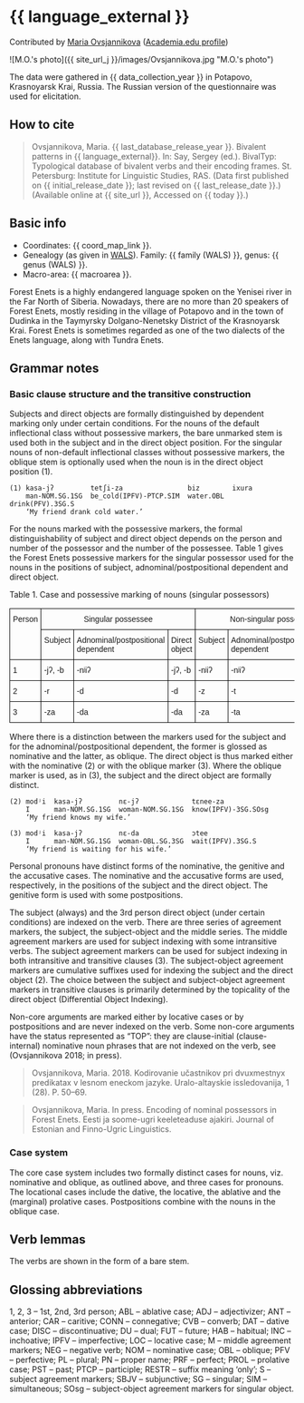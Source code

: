 # {{ language_external }}
Contributed by [Maria Ovsjannikova](https://iling.spb.ru/people/ovsyannikova.html.ru) ([Academia.edu profile](https://iling-spb.academia.edu/MariaOvsjannikova))

![M.O.'s photo]({{ site_url_j }}/images/Ovsjannikova.jpg "M.O.'s photo")

The data were gathered in {{ data_collection_year }} in Potapovo, Krasnoyarsk Krai, Russia. The Russian version of the questionnaire was used for elicitation.


## How to cite
> Ovsjannikova, Maria. {{ last_database_release_year }}. Bivalent patterns in {{ language_external}}. 
> In: Say, Sergey (ed.). BivalTyp: Typological database of bivalent verbs and their encoding frames. 
> St. Petersburg: Institute for Linguistic Studies, RAS. (Data first published on {{ initial_release_date }}; 
> last revised on {{ last_release_date }}.) (Available online at {{ site_url }}, Accessed on {{ today }}.)

## Basic info
- Coordinates: {{ coord_map_link }}.
- Genealogy (as given in [WALS](https://wals.info/)). Family: {{ family (WALS) }}, genus: {{ genus (WALS) }}.
- Macro-area: {{ macroarea }}.

Forest Enets is a highly endangered language spoken on the Yenisei river in the Far North of Siberia. Nowadays, there are no more than 20 speakers of Forest Enets, mostly residing in the village of Potapovo and in the town of Dudinka in the Taymyrsky Dolgano-Nenetsky District of the Krasnoyarsk Krai. Forest Enets is sometimes regarded as one of the two dialects of the Enets language, along with Tundra Enets.

## Grammar notes

### Basic clause structure and the transitive construction

Subjects and direct objects are formally distinguished by dependent marking only under certain conditions.
For the nouns of the default inflectional class without possessive markers, the bare unmarked stem is used both in the subject and in the direct object position.
For the singular nouns of non-default inflectional classes without possessive markers, the oblique stem is optionally used when the noun is in the direct object position (1).

```
(1) kasa-jʔ         tetʃi-za                biz        ixura
    man-NOM.SG.1SG  be_cold(IPFV)-PTCP.SIM  water.OBL  drink(PFV).3SG.S
    ‘My friend drank cold water.’
```

For the nouns marked with the possessive markers, the formal distinguishability of subject and direct object depends on the person and number of the possessor and the number of the possessee. Table 1 gives the Forest Enets possessive markers for the singular possessor used for the nouns in the positions of subject, adnominal/postpositional dependent and direct object. 

Table 1. Case and possessive marking of nouns (singular possessors)

<style type="text/css">
.tg  {border-collapse:collapse;border-spacing:0;}
.tg td{border-color:black;border-style:solid;border-width:1px;font-family:Arial, sans-serif;font-size:14px;
  overflow:hidden;padding:10px 5px;word-break:normal;}
.tg th{border-color:black;border-style:solid;border-width:1px;font-family:Arial, sans-serif;font-size:14px;
  font-weight:normal;overflow:hidden;padding:10px 5px;word-break:normal;}
.tg .tg-0lax{text-align:left;vertical-align:top}
</style>
<table class="tg">
<thead>
  <tr>
    <th class="tg-0lax" rowspan="2">Person</th>
    <th class="tg-0lax" colspan="3" style="text-align: center;">Singular possessee</th>
    <th class="tg-0lax" colspan="3" style="text-align: center;">Non-singular possessee</th>
  </tr>
  <tr>
    <td class="tg-0lax">Subject</td>
    <td class="tg-0lax">Adnominal/postpositional dependent</td>
    <td class="tg-0lax">Direct object</td>
    <td class="tg-0lax">Subject</td>
    <td class="tg-0lax">Adnominal/postpositional dependent</td>
    <td class="tg-0lax">Direct object</td>
  </tr>
</thead>
<tbody>
  <tr>
    <td class="tg-0lax">1</td>
    <td class="tg-0lax">-jʔ, -b</td>
    <td class="tg-0lax">-nʲiʔ</td>
    <td class="tg-0lax">-jʔ, -b</td>
    <td class="tg-0lax">-nʲiʔ</td>
    <td class="tg-0lax">-nʲiʔ</td>
    <td class="tg-0lax">-nʲiʔ</td>
  </tr>
  <tr>
    <td class="tg-0lax">2</td>
    <td class="tg-0lax">-r</td>
    <td class="tg-0lax">-d</td>
    <td class="tg-0lax">-d</td>
    <td class="tg-0lax">-z</td>
    <td class="tg-0lax">-t</td>
    <td class="tg-0lax">-z</td>
  </tr>
  <tr>
    <td class="tg-0lax">3</td>
    <td class="tg-0lax">-za</td>
    <td class="tg-0lax">-da</td>
    <td class="tg-0lax">-da</td>
    <td class="tg-0lax">-za</td>
    <td class="tg-0lax">-ta</td>
    <td class="tg-0lax">-za</td>
  </tr>
</tbody>
</table>

Where there is a distinction between the markers used for the subject and for the adnominal/postpositional dependent, the former is glossed as nominative and the latter, as oblique. The direct object is thus marked either with the nominative (2) or with the oblique marker (3). Where the oblique marker is used, as in (3), the subject and the direct object are formally distinct.

```
(2) modʲi  kasa-jʔ         nɛ-jʔ             tɛnee-za
    I      man-NOM.SG.1SG  woman-NOM.SG.1SG  know(IPFV)-3SG.SOsg
    ‘My friend knows my wife.’ 

(3) modʲi  kasa-jʔ         nɛ-da             ɔtee
    I      man-NOM.SG.1SG  woman-OBL.SG.3SG  wait(IPFV).3SG.S
    ‘My friend is waiting for his wife.’
```

Personal pronouns have distinct forms of the nominative, the genitive and the accusative cases. The nominative and the accusative forms are used, respectively, in the positions of the subject and the direct object. The genitive form is used with some postpositions.

The subject (always) and the 3rd person direct object (under certain conditions) are indexed on the verb. There are three series of agreement markers, the subject, the subject-object and the middle series. The middle agreement markers are used for subject indexing with some intransitive verbs. The subject agreement markers can be used for subject indexing in both intransitive and transitive clauses (3). The subject-object agreement markers are cumulative suffixes used for indexing the subject and the direct object (2). The choice between the subject and subject-object agreement markers in transitive clauses is primarily determined by the topicality of the direct object (Differential Object Indexing).

Non-core arguments are marked either by locative cases or by postpositions and are never indexed on the verb. Some non-core arguments have the status represented as “TOP”: they are clause-initial (clause-internal) nominative noun phrases that are not indexed on the verb, see (Ovsjannikova 2018; in press).

> Ovsjannikova, Maria. 2018. Kodirovanie učastnikov pri dvuxmestnyx predikatax v lesnom eneckom jazyke. Uralo-altayskie issledovanija, 1 (28). P. 50–69.

> Ovsjannikova, Maria. In press. Encoding of nominal possessors in Forest Enets. Eesti ja soome-ugri keeleteaduse ajakiri. Journal of Estonian and Finno-Ugric Linguistics.


### Case system
The core case system includes two formally distinct cases for nouns, viz. nominative and oblique, as outlined above, and three cases for pronouns. The locational cases include the dative, the locative, the ablative and the (marginal) prolative cases. Postpositions combine with the nouns in the oblique case.

## Verb lemmas
The verbs are shown in the form of a bare stem.

## Glossing abbreviations
1, 2, 3 – 1st, 2nd, 3rd person; ABL – ablative case; ADJ – adjectivizer; ANT – anterior; CAR – caritive; CONN – connegative; CVB – converb; DAT – dative case; DISC – discontinuative; DU – dual; FUT – future; HAB – habitual; INC – inchoative; IPFV – imperfective; LOC – locative case; M – middle agreement markers; NEG – negative verb; NOM – nominative case; OBL – oblique; PFV – perfective; PL – plural; PN – proper name; PRF – perfect; PROL – prolative case; PST – past; PTCP – participle; RESTR – suffix meaning ‘only’; S – subject agreement markers; SBJV – subjunctive; SG – singular; SIM – simultaneous; SOsg – subject-object agreement markers for singular object.
